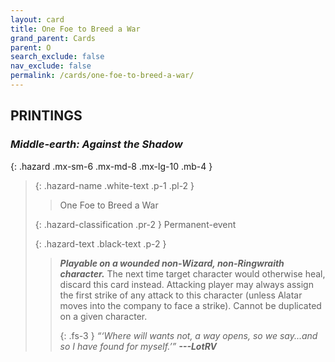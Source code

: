 ```yaml
---
layout: card
title: One Foe to Breed a War
grand_parent: Cards
parent: O
search_exclude: false
nav_exclude: false
permalink: /cards/one-foe-to-breed-a-war/
---
```


## PRINTINGS


### _Middle-earth: Against the Shadow_

{: .hazard .mx-sm-6 .mx-md-8 .mx-lg-10 .mb-4 }
> {: .hazard-name .white-text .p-1 .pl-2 }
> > <div class="hazard-mp"></div>
> > <div class="card-name">One Foe to Breed a War</div>
>
> {: .hazard-classification .pr-2 }
> Permanent-event
>
> {: .hazard-text .black-text .p-2 }
> > ***Playable on a wounded non-Wizard, non-Ringwraith character.*** The next time target character would otherwise heal, discard this card instead. Attacking player may always assign the first strike of any attack to this character (unless Alatar moves into the company to face a strike). Cannot be duplicated on a given character.   
> > 
> > {: .fs-3 } 
> > _“‘Where will wants not, a way opens, so we say...and so I have found for myself.’”_ ***---&#65279;LotRV*** 
>
